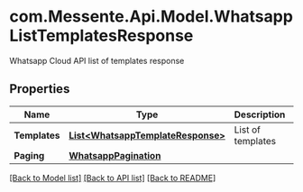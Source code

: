 # com.Messente.Api.Model.WhatsappListTemplatesResponse
Whatsapp Cloud API list of templates response

## Properties

Name | Type | Description | Notes
------------ | ------------- | ------------- | -------------
**Templates** | [**List&lt;WhatsappTemplateResponse&gt;**](WhatsappTemplateResponse.md) | List of templates | 
**Paging** | [**WhatsappPagination**](WhatsappPagination.md) |  | 

[[Back to Model list]](../README.md#documentation-for-models) [[Back to API list]](../README.md#documentation-for-api-endpoints) [[Back to README]](../README.md)

